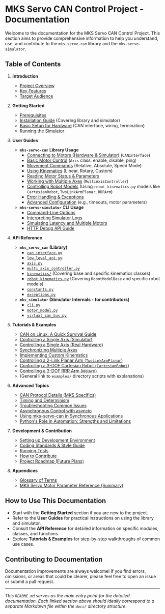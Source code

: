 # MKS Servo CAN Control Project - Documentation

Welcome to the documentation for the MKS Servo CAN Control Project. This section aims to provide comprehensive information to help you understand, use, and contribute to the `mks-servo-can` library and the `mks-servo-simulator`.

## Table of Contents

1.  **Introduction**
    * [Project Overview](introduction/project_overview.md)
    * [Key Features](introduction/key_features.md)
    * [Target Audience](introduction/target_audience.md)

2.  **Getting Started**
    * [Prerequisites](getting_started/prerequisites.md)
    * [Installation Guide](getting_started/installation.md) (Covering library and simulator)
    * [Basic Setup for Hardware](getting_started/hardware_setup.md) (CAN interface, wiring, termination)
    * [Running the Simulator](getting_started/running_simulator.md)

3.  **User Guides**
    * **`mks-servo-can` Library Usage**
        * [Connecting to Motors (Hardware & Simulator)](user_guides/library/connecting.md) (`CANInterface`)
        * [Basic Motor Control](user_guides/library/basic_control.md) (`Axis` class: enable, disable, ping)
        * [Movement Commands](user_guides/library/movement.md) (Relative, Absolute, Speed Mode)
        * [Using Kinematics](user_guides/library/kinematics.md) (Linear, Rotary, Custom)
        * [Reading Motor Status & Parameters](user_guides/library/reading_status.md)
        * [Working with Multiple Axes](user_guides/library/multi_axis.md) (`MultiAxisController`)
        * [Controlling Robot Models](user_guides/library/robot_control.md) (Using `robot_kinematics.py` models like `CartesianRobot`, `TwoLinkArmPlanar`, `RRRArm`)
        * [Error Handling & Exceptions](user_guides/library/error_handling.md)
        * [Advanced Configuration](user_guides/library/advanced_config.md) (e.g., timeouts, motor parameters)
    * **`mks-servo-simulator` CLI Usage**
        * [Command-Line Options](user_guides/simulator/cli_options.md)
        * [Interpreting Simulator Logs](user_guides/simulator/logs.md)
        * [Simulating Latency and Multiple Motors](user_guides/simulator/advanced_simulation.md)
        * [HTTP Debug API Guide](user_guides/http_debug_api.md)

4.  **API Reference**
    * **`mks_servo_can` (Library)**
        * [`can_interface.py`](api_reference/library/can_interface.md)
        * [`low_level_api.py`](api_reference/library/low_level_api.md)
        * [`axis.py`](api_reference/library/axis.md)
        * [`multi_axis_controller.py`](api_reference/library/multi_axis_controller.md)
        * [`kinematics/`](api_reference/library/kinematics.md) (Covering base and specific kinematics classes)
        * [`robot_kinematics.py`](api_reference/library/robot_kinematics.md) (Covering `RobotModelBase` and specific robot models)
        * [`constants.py`](api_reference/library/constants.md)
        * [`exceptions.py`](api_reference/library/exceptions.md)
    * **`mks_simulator` (Simulator Internals - for contributors)**
        * [`cli.py`](api_reference/simulator/cli.md)
        * [`motor_model.py`](api_reference/simulator/motor_model.md)
        * [`virtual_can_bus.py`](api_reference/simulator/virtual_can_bus.md)

5.  **Tutorials & Examples**
    * [CAN on Linux: A Quick Survival Guide](tutorials/survival_guide_can_on_linux.md)
    * [Controlling a Single Axis (Simulator)](tutorials/single_axis_sim.md)
    * [Controlling a Single Axis (Real Hardware)](tutorials/single_axis_hw.md)
    * [Synchronizing Multiple Axes](tutorials/multi_axis_sync.md)
    * [Implementing Custom Kinematics](tutorials/custom_kinematics.md)
    * [Controlling a 2-Link Planar Arm (`TwoLinkArmPlanar`)](tutorials/two_link_planar_arm_example.md)
    * [Controlling a 3-DOF Cartesian Robot (`CartesianRobot`)](tutorials/cartesian_robot_example.md)
    * [Controlling a 3-DOF RRR Arm (`RRRArm`)](tutorials/rrr_arm_example.md)
    * (General link to `examples/` directory scripts with explanations)

6.  **Advanced Topics**
    * [CAN Protocol Details (MKS Specifics)](advanced_topics/can_protocol.md)
    * [Timing and Determinism](advanced_topics/timing_determinism.md)
    * [Troubleshooting Common Issues](advanced_topics/troubleshooting.md)
    * [Asynchronous Control with asyncio](advanced_topics/asynchronous_control_with_asyncio.md)
    * [Using mks-servo-can in Synchronous Applications](advanced_topics/asyncio_with_synchronous_code.md)
    * [Python's Role in Automation: Strengths and Limitations](advanced_topics/python_and_automation.md)

7.  **Development & Contribution**
    * [Setting up Development Environment](development/setup.md)
    * [Coding Standards & Style Guide](development/coding_standards.md)
    * [Running Tests](development/running_tests.md)
    * [How to Contribute](development/contributing.md)
    * [Project Roadmap (Future Plans)](development/roadmap.md)

8.  **Appendices**
    * [Glossary of Terms](appendices/glossary.md)
    * [MKS Servo Motor Parameter Reference (Summary)](appendices/mks_parameters.md)

## How to Use This Documentation

* Start with the **Getting Started** section if you are new to the project.
* Refer to the **User Guides** for practical instructions on using the library and simulator.
* Consult the **API Reference** for detailed information on specific modules, classes, and functions.
* Explore **Tutorials & Examples** for step-by-step walkthroughs of common use cases.

## Contributing to Documentation

Documentation improvements are always welcome! If you find errors, omissions, or areas that could be clearer, please feel free to open an issue or submit a pull request.

---

*This `README.md` serves as the main entry point for the detailed documentation. Each linked section above should ideally correspond to a separate Markdown file within the `docs/` directory structure.*